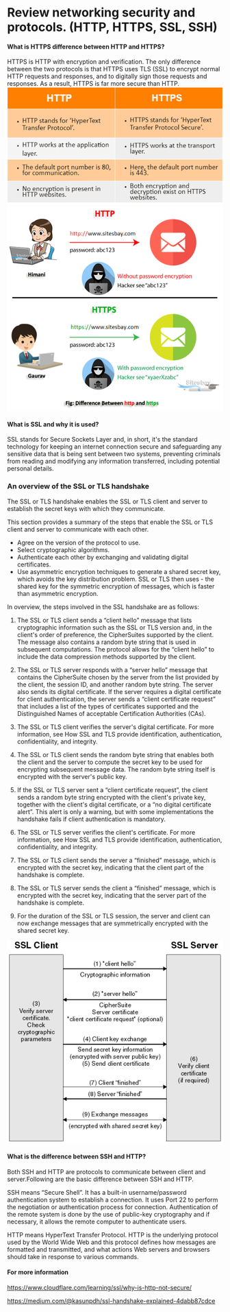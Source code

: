 # Review networking security and protocols. (HTTP, HTTPS, SSL, SSH)

#### What is HTTPS difference between HTTP and HTTPS?
HTTPS is HTTP with encryption and verification. The only difference between the two protocols is that HTTPS uses TLS (SSL) to encrypt normal HTTP requests and responses, and to digitally sign those requests and responses. As a result, HTTPS is far more secure than HTTP.
![](Images/http-vs-https.png)
![](Images/difference-between-http-and-https.png)

#### What is SSL and why it is used?
SSL stands for Secure Sockets Layer and, in short, it's the standard technology for keeping an internet connection secure and safeguarding any sensitive data that is being sent between two systems, preventing criminals from reading and modifying any information transferred, including potential personal details.

### An overview of the SSL or TLS handshake
The SSL or TLS handshake enables the SSL or TLS client and server to establish the secret keys with which they communicate.

This section provides a summary of the steps that enable the SSL or TLS client and server to communicate with each other.

- Agree on the version of the protocol to use.
- Select cryptographic algorithms.
- Authenticate each other by exchanging and validating digital certificates.
- Use asymmetric encryption techniques to generate a shared secret key, which avoids the key distribution problem. SSL or TLS then uses - the shared key for the symmetric encryption of messages, which is faster than asymmetric encryption.

In overview, the steps involved in the SSL handshake are as follows:

1. The SSL or TLS client sends a “client hello” message that lists cryptographic information such as the SSL or TLS version and, in the client's order of preference, the CipherSuites supported by the client. The message also contains a random byte string that is used in subsequent computations. The protocol allows for the “client hello” to include the data compression methods supported by the client.

2. The SSL or TLS server responds with a “server hello” message that contains the CipherSuite chosen by the server from the list provided by the client, the session ID, and another random byte string. The server also sends its digital certificate. If the server requires a digital certificate for client authentication, the server sends a “client certificate request” that includes a list of the types of certificates supported and the Distinguished Names of acceptable Certification Authorities (CAs).

3. The SSL or TLS client verifies the server's digital certificate. For more information, see How SSL and TLS provide identification, authentication, confidentiality, and integrity.

4. The SSL or TLS client sends the random byte string that enables both the client and the server to compute the secret key to be used for encrypting subsequent message data. The random byte string itself is encrypted with the server's public key.

5. If the SSL or TLS server sent a “client certificate request”, the client sends a random byte string encrypted with the client's private key, together with the client's digital certificate, or a “no digital certificate alert”. This alert is only a warning, but with some implementations the handshake fails if client authentication is mandatory.

6. The SSL or TLS server verifies the client's certificate. For more information, see How SSL and TLS provide identification, authentication, confidentiality, and integrity.

7. The SSL or TLS client sends the server a “finished” message, which is encrypted with the secret key, indicating that the client part of the handshake is complete.

8. The SSL or TLS server sends the client a “finished” message, which is encrypted with the secret key, indicating that the server part of the handshake is complete.

9. For the duration of the SSL or TLS session, the server and client can now exchange messages that are symmetrically encrypted with the shared secret key.

![](Images/ssl-handshake.png)

#### What is the difference between SSH and HTTP?
Both SSH and HTTP are protocols to communicate between client and server.Following are the basic difference between SSH and HTTP.

SSH means “Secure Shell”. It has a built-in username/password authentication system to establish a connection. It uses Port 22 to perform the negotiation or authentication process for connection. Authentication of the remote system is done by the use of public-key cryptography and if necessary, it allows the remote computer to authenticate users.

HTTP means HyperText Transfer Protocol. HTTP is the underlying protocol used by the World Wide Web and this protocol defines how messages are formatted and transmitted, and what actions Web servers and browsers should take in response to various commands.

#### For more information 

https://www.cloudflare.com/learning/ssl/why-is-http-not-secure/

https://medium.com/@kasunpdh/ssl-handshake-explained-4dabb87cdce